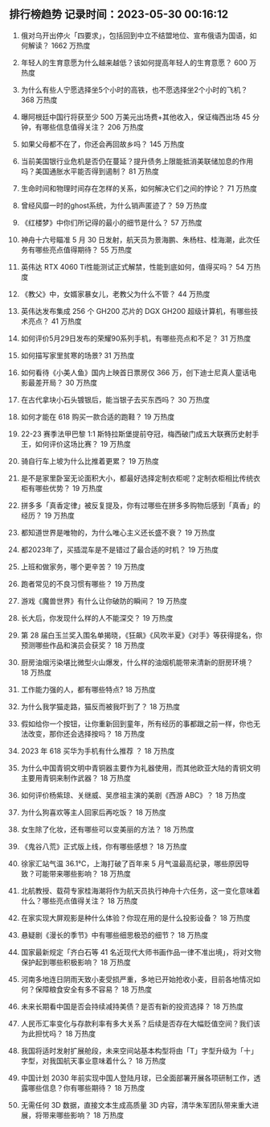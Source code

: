 
## 排行榜趋势 记录时间：2023-05-30 00:16:12
  
  1. 俄对乌开出停火「四要求」，包括回到中立不结盟地位、宣布俄语为国语，如何解读？ 1662 万热度
    
  2. 年轻人的生育意愿为什么越来越低？该如何提高年轻人的生育意愿？ 600 万热度
    
  3. 为什么有些人宁愿选择坐5个小时的高铁，也不愿选择坐2个小时的飞机？ 368 万热度
    
  4. 曝阿根廷中国行将获至少 500 万美元出场费+其他收入，保证梅西出场 45 分钟，有哪些信息值得关注？ 206 万热度
    
  5. 如果父母都不在了，你还会再回故乡吗？ 145 万热度
    
  6. 当前美国银行业危机是否仍在蔓延？提升债务上限能抵消美联储加息的作用吗？美国通胀水平能否得到遏制？ 81 万热度
    
  7. 生命时间和物理时间存在怎样的关系，如何解决它们之间的悖论？ 71 万热度
    
  8. 曾经风靡一时的ghost系统，为什么销声匿迹了？ 59 万热度
    
  9. 《红楼梦》中你们所记得的最小的细节是什么？ 57 万热度
    
  10. 神舟十六号瞄准 5 月 30 日发射，航天员为景海鹏、朱杨柱、桂海潮，此次任务有哪些亮点值得期待？ 55 万热度
    
  11. 英伟达 RTX 4060 Ti性能测试正式解禁，性能到底如何，值得买吗？ 54 万热度
    
  12. 《教父》中，女婿家暴女儿，老教父为什么不管？ 44 万热度
    
  13. 英伟达发布集成 256 个 GH200 芯片的 DGX GH200 超级计算机，有哪些技术亮点？ 41 万热度
    
  14. 如何评价5月29日发布的荣耀90系列手机，有哪些亮点和不足？ 31 万热度
    
  15. 如何描写家里贫寒的场景? 31 万热度
    
  16. 如何看待《小美人鱼》国内上映首日票房仅 366 万，创下迪士尼真人童话电影最差开局？ 30 万热度
    
  17. 在古代拿块小石头镀银后，能当银子去买东西吗？ 30 万热度
    
  18. 如何才能在 618 购买一款合适的跑鞋？ 19 万热度
    
  19. 22-23 赛季法甲巴黎 1:1 斯特拉斯堡提前夺冠，梅西破门成五大联赛历史射手王，如何评价这场比赛？ 19 万热度
    
  20. 骑自行车上坡为什么比推着更累？ 19 万热度
    
  21. 是不是家里卧室无论面积大小，都最好选择定制衣柜呢？定制衣柜相比传统衣柜有哪些优势？ 19 万热度
    
  22. 拼多多「真香定律」被反复提及，你有过哪些在拼多多购物后感到「真香」的经历？ 19 万热度
    
  23. 都知道世界是唯物的，为什么唯心主义还长盛不衰？ 19 万热度
    
  24. 都2023年了，买插混车是不是错过了最合适的时机？ 19 万热度
    
  25. 上班和做家务，哪个更辛苦？ 19 万热度
    
  26. 跑者常见的不良习惯有哪些？ 19 万热度
    
  27. 游戏《魔兽世界》有什么让你破防的瞬间？ 19 万热度
    
  28. 长大后，你发现什么样的人不能深交？ 19 万热度
    
  29. 第 28 届白玉兰奖入围名单揭晓，《狂飙》《风吹半夏》《对手》等获得提名，你预测哪些作品和演员会获奖？ 18 万热度
    
  30. 厨房油烟污染堪比微型火山爆发，什么样的油烟机能带来清新的厨房环境？ 18 万热度
    
  31. 工作能力强的人，都有哪些特点? 18 万热度
    
  32. 为什么我学猫走路，猫反而被我吓到了？ 18 万热度
    
  33. 假如给你一个按钮，让你重新回到童年，所有经历的事都跟之前一样，你也无法改变，那你还会选择按吗？ 18 万热度
    
  34. 2023 年 618 买华为手机有什么推荐 ？ 18 万热度
    
  35. 为什么中国青铜文明中青铜器主要作为礼器使用，而其他欧亚大陆的青铜文明主要用青铜来制作武器？ 18 万热度
    
  36. 如何评价杨紫琼、关继威、吴彦祖主演的美剧《西游 ABC》？ 18 万热度
    
  37. 为什么狗喜欢等主人回家后再吃饭？ 18 万热度
    
  38. 女生除了化妆，还有哪些可以变美丽的方法？ 18 万热度
    
  39. 《鬼谷八荒》正式版上线，你有哪些感想？ 18 万热度
    
  40. 徐家汇站气温 36.1℃，上海打破了百年来 5 月气温最高纪录，哪些原因导致？可能带来哪些影响？ 18 万热度
    
  41. 北航教授、载荷专家桂海潮将作为航天员执行神舟十六任务，这一变化意味着什么？哪些亮点值得关注？ 18 万热度
    
  42. 在家实现大屏观影是种什么体验？你现在用的是什么投影设备？ 18 万热度
    
  43. 悬疑剧《漫长的季节》中有哪些细思极恐的细节？ 18 万热度
    
  44. 国家最新规定「齐白石等 41 名近现代大师书画作品一律不准出境」，将对文物保护起到哪些积极影响？ 18 万热度
    
  45. 河南多地连日阴雨天致小麦受损严重，多地已开始抢收小麦，目前各地情况如何？保障粮食安全有多不容易？ 18 万热度
    
  46. 未来长期看中国是否会持续减持美债？是否有新的投资选择？ 18 万热度
    
  47. 人民币汇率变化与存款利率有多大关系？后续是否存在大幅贬值空间？我们该为此担忧吗？ 18 万热度
    
  48. 我国将适时发射扩展舱段，未来空间站基本构型将由「T」字型升级为「十」字型，对我国航天事业意味着什么？ 18 万热度
    
  49. 中国计划 2030 年前实现中国人登陆月球，已全面部署开展各项研制工作，透露哪些信息？你有哪些期待？ 18 万热度
    
  50. 无需任何 3D 数据，直接文本生成高质量 3D 内容，清华朱军团队带来重大进展，将带来哪些影响？ 18 万热度
    